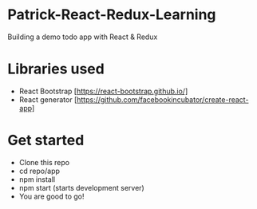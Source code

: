 # Patrick-React-Redux-Learning

Building a demo todo app with React & Redux

# Libraries used
- React Bootstrap [https://react-bootstrap.github.io/]
- React generator [https://github.com/facebookincubator/create-react-app]

# Get started
- Clone this repo
- cd repo/app
- npm install
- npm start (starts development server)
- You are good to go!
